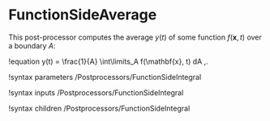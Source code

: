 # FunctionSideAverage

This post-processor computes the average $y(t)$ of some function $f(\mathbf{x}, t)$
over a boundary $A$:

!equation
y(t) = \frac{1}{A} \int\limits_A f(\mathbf{x}, t) dA \,.

!syntax parameters /Postprocessors/FunctionSideIntegral

!syntax inputs /Postprocessors/FunctionSideIntegral

!syntax children /Postprocessors/FunctionSideIntegral
